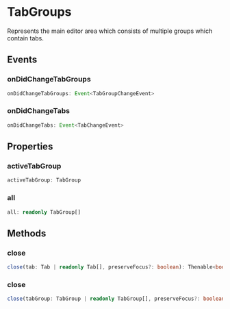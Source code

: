 # TabGroups

Represents the main editor area which consists of multiple groups which contain tabs.

## Events

### onDidChangeTabGroups

```typescript
onDidChangeTabGroups: Event<TabGroupChangeEvent>
```

### onDidChangeTabs

```typescript
onDidChangeTabs: Event<TabChangeEvent>
```

## Properties

### activeTabGroup

```typescript
activeTabGroup: TabGroup
```

### all

```typescript
all: readonly TabGroup[]
```

## Methods

### close

```typescript
close(tab: Tab | readonly Tab[], preserveFocus?: boolean): Thenable<boolean>
```

### close

```typescript
close(tabGroup: TabGroup | readonly TabGroup[], preserveFocus?: boolean): Thenable<boolean>
```

[TabChangeEvent]: TabChangeEvent.md
[TabGroupChangeEvent]: TabGroupChangeEvent.md
[Event]: EventT.md
[TabGroup]: TabGroup.md
[Tab]: Tab.md
